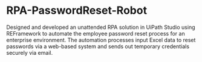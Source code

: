 # RPA-PasswordReset-Robot
Designed and developed an unattended RPA solution in UiPath Studio using REFramework to automate the employee password reset process for an enterprise environment. The automation processes input Excel data to reset passwords via a web-based system and sends out temporary credentials securely via email.
